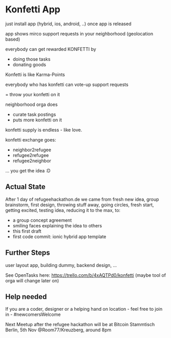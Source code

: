 # Konfetti App

just install app (hybrid, ios, android, ..) once app is released

app shows mirco support requests in your neighborhood (geolocation based)

everybody can get rewarded KONFETTI by
- doing those tasks
- donating goods

Konfetti is like Karma-Points

everybody who has konfetti can
vote-up support requests

= throw your konfetti on it

neighborhood orga does
- curate task postings
- puts more konfetti on it

konfetti supply is endless - like love.

konfetti exchange goes:
- neighbor2refugee
- refugee2refugee
- refugee2neighbor

... you get the idea :D

## Actual State

After 1 day of refugeehackathon.de we came from fresh new idea, group brainstorm, first design, throwing stuff away, going circles, fresh start, getting excited, testing idea, reducing it to the max, to:

- a group concept agreement
- smiling faces explaining the idea to others
- this first draft
- first code commit: ionic hybrid app template

## Further Steps

user layout app, building dummy, backend design, ...

See OpenTasks here: https://trello.com/b/4xAQTPd0/konfetti (maybe tool of orga will change later on)

## Help needed

If you are a coder, designer or a helping hand on location - feel free to join in - #newcomersWelcome

Next Meetup after the refugee hackathon will be at Bitcoin Stammtisch Berlin, 5th Nov @Room77/Kreuzberg, around 8pm
